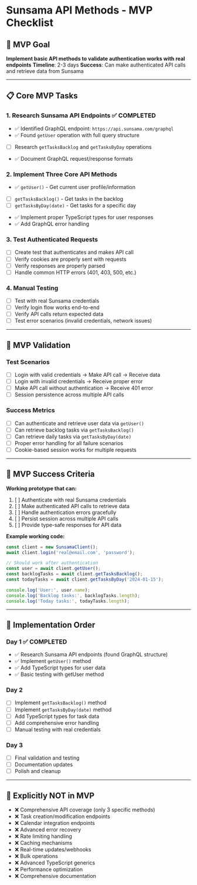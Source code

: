 # Sunsama API Methods - MVP Checklist

## 🎯 MVP Goal
**Implement basic API methods to validate authentication works with real endpoints**
**Timeline**: 2-3 days
**Success**: Can make authenticated API calls and retrieve data from Sunsama

---

## 📋 Core MVP Tasks

### 1. Research Sunsama API Endpoints ✅ COMPLETED
- ✅ Identified GraphQL endpoint: `https://api.sunsama.com/graphql`
- ✅ Found `getUser` operation with full query structure
- [ ] Research `getTasksBacklog` and `getTasksByDay` operations
- ✅ Document GraphQL request/response formats

### 2. Implement Three Core API Methods
- ✅ `getUser()` - Get current user profile/information
- [ ] `getTasksBacklog()` - Get tasks in the backlog
- [ ] `getTasksByDay(date)` - Get tasks for a specific day
- ✅ Implement proper TypeScript types for user responses
- ✅ Add GraphQL error handling

### 3. Test Authenticated Requests
- [ ] Create test that authenticates and makes API call
- [ ] Verify cookies are properly sent with requests
- [ ] Verify responses are properly parsed
- [ ] Handle common HTTP errors (401, 403, 500, etc.)

### 4. Manual Testing
- [ ] Test with real Sunsama credentials
- [ ] Verify login flow works end-to-end
- [ ] Verify API calls return expected data
- [ ] Test error scenarios (invalid credentials, network issues)

---

## 🧪 MVP Validation

### Test Scenarios
- [ ] Login with valid credentials → Make API call → Receive data
- [ ] Login with invalid credentials → Receive proper error
- [ ] Make API call without authentication → Receive 401 error
- [ ] Session persistence across multiple API calls

### Success Metrics
- [ ] Can authenticate and retrieve user data via `getUser()`
- [ ] Can retrieve backlog tasks via `getTasksBacklog()`
- [ ] Can retrieve daily tasks via `getTasksByDay(date)`
- [ ] Proper error handling for all failure scenarios
- [ ] Cookie-based session works for multiple requests

---

## 🎯 MVP Success Criteria

**Working prototype that can:**
1. [ ] Authenticate with real Sunsama credentials
2. [ ] Make authenticated API calls to retrieve data
3. [ ] Handle authentication errors gracefully
4. [ ] Persist session across multiple API calls
5. [ ] Provide type-safe responses for API data

**Example working code:**
```typescript
const client = new SunsamaClient();
await client.login('real@email.com', 'password');

// Should work after authentication
const user = await client.getUser();
const backlogTasks = await client.getTasksBacklog();
const todayTasks = await client.getTasksByDay('2024-01-15');

console.log('User:', user.name);
console.log('Backlog tasks:', backlogTasks.length);
console.log('Today tasks:', todayTasks.length);
```

---

## 🚀 Implementation Order

### Day 1 ✅ COMPLETED
- ✅ Research Sunsama API endpoints (found GraphQL structure)
- ✅ Implement `getUser()` method
- ✅ Add TypeScript types for user data
- ✅ Basic testing with getUser method

### Day 2
- [ ] Implement `getTasksBacklog()` method
- [ ] Implement `getTasksByDay(date)` method
- [ ] Add TypeScript types for task data
- [ ] Add comprehensive error handling
- [ ] Manual testing with real credentials

### Day 3
- [ ] Final validation and testing
- [ ] Documentation updates
- [ ] Polish and cleanup

---

## 🚫 Explicitly NOT in MVP

- ❌ Comprehensive API coverage (only 3 specific methods)
- ❌ Task creation/modification endpoints
- ❌ Calendar integration endpoints
- ❌ Advanced error recovery
- ❌ Rate limiting handling
- ❌ Caching mechanisms
- ❌ Real-time updates/webhooks
- ❌ Bulk operations
- ❌ Advanced TypeScript generics
- ❌ Performance optimization
- ❌ Comprehensive documentation